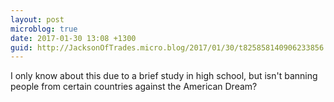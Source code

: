 ```yaml
---
layout: post
microblog: true
date: 2017-01-30 13:08 +1300
guid: http://JacksonOfTrades.micro.blog/2017/01/30/t825858140906233856.html
---
```

I only know about this due to a brief study in high school, but isn't banning people from certain countries against the American Dream?
